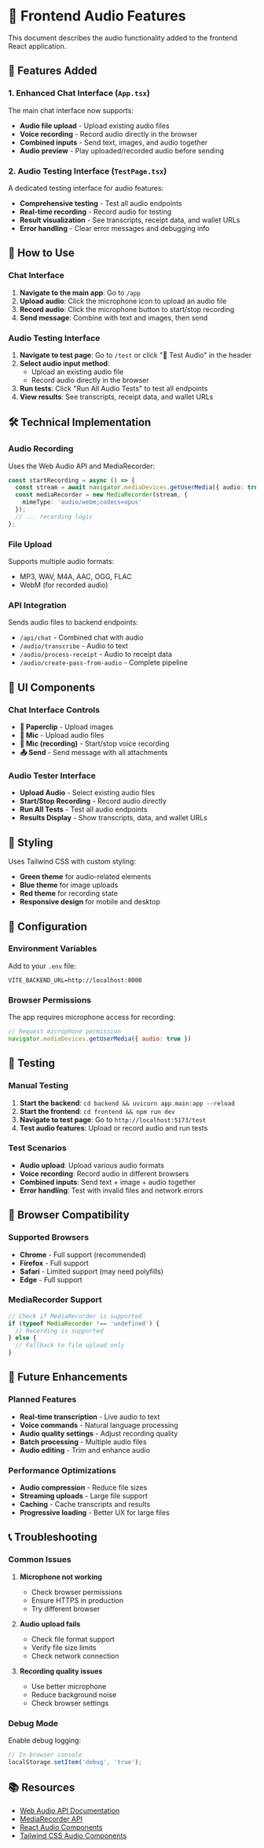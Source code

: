 # 🎤 Frontend Audio Features

This document describes the audio functionality added to the frontend React application.

## 🚀 Features Added

### 1. Enhanced Chat Interface (`App.tsx`)

The main chat interface now supports:

- **Audio file upload** - Upload existing audio files
- **Voice recording** - Record audio directly in the browser
- **Combined inputs** - Send text, images, and audio together
- **Audio preview** - Play uploaded/recorded audio before sending

### 2. Audio Testing Interface (`TestPage.tsx`)

A dedicated testing interface for audio features:

- **Comprehensive testing** - Test all audio endpoints
- **Real-time recording** - Record audio for testing
- **Result visualization** - See transcripts, receipt data, and wallet URLs
- **Error handling** - Clear error messages and debugging info

## 🎯 How to Use

### Chat Interface

1. **Navigate to the main app**: Go to `/app`
2. **Upload audio**: Click the microphone icon to upload an audio file
3. **Record audio**: Click the microphone button to start/stop recording
4. **Send message**: Combine with text and images, then send

### Audio Testing Interface

1. **Navigate to test page**: Go to `/test` or click "🎤 Test Audio" in the header
2. **Select audio input method**:
   - Upload an existing audio file
   - Record audio directly in the browser
3. **Run tests**: Click "Run All Audio Tests" to test all endpoints
4. **View results**: See transcripts, receipt data, and wallet URLs

## 🛠️ Technical Implementation

### Audio Recording

Uses the Web Audio API and MediaRecorder:

```typescript
const startRecording = async () => {
  const stream = await navigator.mediaDevices.getUserMedia({ audio: true });
  const mediaRecorder = new MediaRecorder(stream, {
    mimeType: 'audio/webm;codecs=opus'
  });
  // ... recording logic
};
```

### File Upload

Supports multiple audio formats:
- MP3, WAV, M4A, AAC, OGG, FLAC
- WebM (for recorded audio)

### API Integration

Sends audio files to backend endpoints:
- `/api/chat` - Combined chat with audio
- `/audio/transcribe` - Audio to text
- `/audio/process-receipt` - Audio to receipt data
- `/audio/create-pass-from-audio` - Complete pipeline

## 📱 UI Components

### Chat Interface Controls

- **📎 Paperclip** - Upload images
- **🎤 Mic** - Upload audio files
- **🎤 Mic (recording)** - Start/stop voice recording
- **📤 Send** - Send message with all attachments

### Audio Tester Interface

- **Upload Audio** - Select existing audio files
- **Start/Stop Recording** - Record audio directly
- **Run All Tests** - Test all audio endpoints
- **Results Display** - Show transcripts, data, and wallet URLs

## 🎨 Styling

Uses Tailwind CSS with custom styling:

- **Green theme** for audio-related elements
- **Blue theme** for image uploads
- **Red theme** for recording state
- **Responsive design** for mobile and desktop

## 🔧 Configuration

### Environment Variables

Add to your `.env` file:

```env
VITE_BACKEND_URL=http://localhost:8000
```

### Browser Permissions

The app requires microphone access for recording:

```javascript
// Request microphone permission
navigator.mediaDevices.getUserMedia({ audio: true })
```

## 🧪 Testing

### Manual Testing

1. **Start the backend**: `cd backend && uvicorn app.main:app --reload`
2. **Start the frontend**: `cd frontend && npm run dev`
3. **Navigate to test page**: Go to `http://localhost:5173/test`
4. **Test audio features**: Upload or record audio and run tests

### Test Scenarios

- **Audio upload**: Upload various audio formats
- **Voice recording**: Record audio in different browsers
- **Combined inputs**: Send text + image + audio together
- **Error handling**: Test with invalid files and network errors

## 🚨 Browser Compatibility

### Supported Browsers

- **Chrome** - Full support (recommended)
- **Firefox** - Full support
- **Safari** - Limited support (may need polyfills)
- **Edge** - Full support

### MediaRecorder Support

```javascript
// Check if MediaRecorder is supported
if (typeof MediaRecorder !== 'undefined') {
  // Recording is supported
} else {
  // Fallback to file upload only
}
```

## 🔮 Future Enhancements

### Planned Features

- **Real-time transcription** - Live audio to text
- **Voice commands** - Natural language processing
- **Audio quality settings** - Adjust recording quality
- **Batch processing** - Multiple audio files
- **Audio editing** - Trim and enhance audio

### Performance Optimizations

- **Audio compression** - Reduce file sizes
- **Streaming uploads** - Large file support
- **Caching** - Cache transcripts and results
- **Progressive loading** - Better UX for large files

## 📞 Troubleshooting

### Common Issues

1. **Microphone not working**
   - Check browser permissions
   - Ensure HTTPS in production
   - Try different browser

2. **Audio upload fails**
   - Check file format support
   - Verify file size limits
   - Check network connection

3. **Recording quality issues**
   - Use better microphone
   - Reduce background noise
   - Check browser settings

### Debug Mode

Enable debug logging:

```javascript
// In browser console
localStorage.setItem('debug', 'true');
```

## 📚 Resources

- [Web Audio API Documentation](https://developer.mozilla.org/en-US/docs/Web/API/Web_Audio_API)
- [MediaRecorder API](https://developer.mozilla.org/en-US/docs/Web/API/MediaRecorder)
- [React Audio Components](https://reactjs.org/docs/hooks-reference.html)
- [Tailwind CSS Audio Components](https://tailwindcss.com/components) 